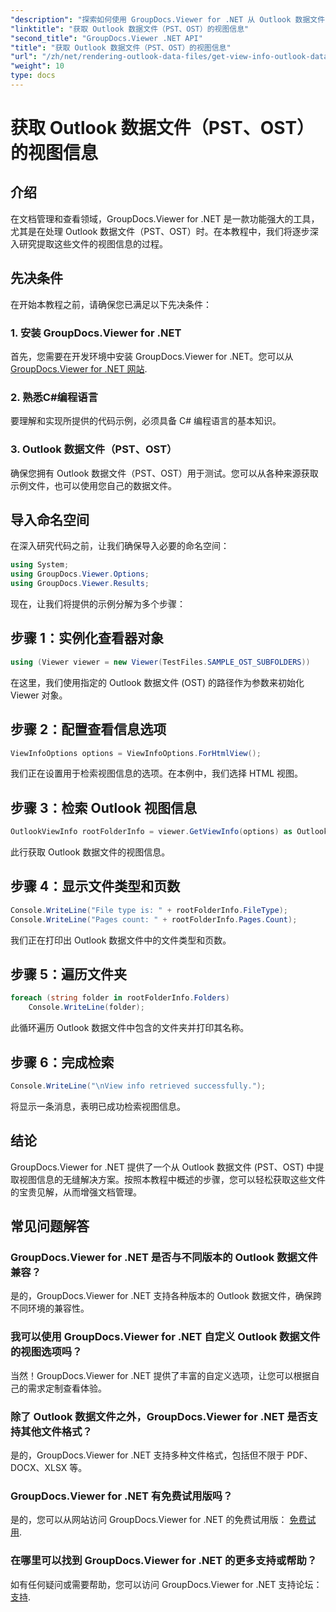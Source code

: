 ```yaml
---
"description": "探索如何使用 GroupDocs.Viewer for .NET 从 Outlook 数据文件 (PST、OST) 中提取视图信息。轻松增强您的文档管理能力。"
"linktitle": "获取 Outlook 数据文件（PST、OST）的视图信息"
"second_title": "GroupDocs.Viewer .NET API"
"title": "获取 Outlook 数据文件（PST、OST）的视图信息"
"url": "/zh/net/rendering-outlook-data-files/get-view-info-outlook-data-file/"
"weight": 10
type: docs
---
```

# 获取 Outlook 数据文件（PST、OST）的视图信息

## 介绍
在文档管理和查看领域，GroupDocs.Viewer for .NET 是一款功能强大的工具，尤其是在处理 Outlook 数据文件（PST、OST）时。在本教程中，我们将逐步深入研究提取这些文件的视图信息的过程。
## 先决条件
在开始本教程之前，请确保您已满足以下先决条件：
### 1. 安装 GroupDocs.Viewer for .NET
首先，您需要在开发环境中安装 GroupDocs.Viewer for .NET。您可以从 [GroupDocs.Viewer for .NET 网站](https://releases。groupdocs.com/viewer/net/).
### 2. 熟悉C#编程语言
要理解和实现所提供的代码示例，必须具备 C# 编程语言的基本知识。
### 3. Outlook 数据文件（PST、OST）
确保您拥有 Outlook 数据文件（PST、OST）用于测试。您可以从各种来源获取示例文件，也可以使用您自己的数据文件。

## 导入命名空间
在深入研究代码之前，让我们确保导入必要的命名空间：
```csharp
using System;
using GroupDocs.Viewer.Options;
using GroupDocs.Viewer.Results;
```

现在，让我们将提供的示例分解为多个步骤：
## 步骤 1：实例化查看器对象
```csharp
using (Viewer viewer = new Viewer(TestFiles.SAMPLE_OST_SUBFOLDERS))
```
在这里，我们使用指定的 Outlook 数据文件 (OST) 的路径作为参数来初始化 Viewer 对象。
## 步骤 2：配置查看信息选项
```csharp
ViewInfoOptions options = ViewInfoOptions.ForHtmlView();
```
我们正在设置用于检索视图信息的选项。在本例中，我们选择 HTML 视图。
## 步骤 3：检索 Outlook 视图信息
```csharp
OutlookViewInfo rootFolderInfo = viewer.GetViewInfo(options) as OutlookViewInfo;
```
此行获取 Outlook 数据文件的视图信息。
## 步骤 4：显示文件类型和页数
```csharp
Console.WriteLine("File type is: " + rootFolderInfo.FileType);
Console.WriteLine("Pages count: " + rootFolderInfo.Pages.Count);
```
我们正在打印出 Outlook 数据文件中的文件类型和页数。
## 步骤 5：遍历文件夹
```csharp
foreach (string folder in rootFolderInfo.Folders)
    Console.WriteLine(folder);
```
此循环遍历 Outlook 数据文件中包含的文件夹并打印其名称。
## 步骤 6：完成检索
```csharp
Console.WriteLine("\nView info retrieved successfully.");
```
将显示一条消息，表明已成功检索视图信息。

## 结论
GroupDocs.Viewer for .NET 提供了一个从 Outlook 数据文件 (PST、OST) 中提取视图信息的无缝解决方案。按照本教程中概述的步骤，您可以轻松获取这些文件的宝贵见解，从而增强文档管理。
## 常见问题解答
### GroupDocs.Viewer for .NET 是否与不同版本的 Outlook 数据文件兼容？
是的，GroupDocs.Viewer for .NET 支持各种版本的 Outlook 数据文件，确保跨不同环境的兼容性。
### 我可以使用 GroupDocs.Viewer for .NET 自定义 Outlook 数据文件的视图选项吗？
当然！GroupDocs.Viewer for .NET 提供了丰富的自定义选项，让您可以根据自己的需求定制查看体验。
### 除了 Outlook 数据文件之外，GroupDocs.Viewer for .NET 是否支持其他文件格式？
是的，GroupDocs.Viewer for .NET 支持多种文件格式，包括但不限于 PDF、DOCX、XLSX 等。
### GroupDocs.Viewer for .NET 有免费试用版吗？
是的，您可以从网站访问 GroupDocs.Viewer for .NET 的免费试用版： [免费试用](https://releases。groupdocs.com/).
### 在哪里可以找到 GroupDocs.Viewer for .NET 的更多支持或帮助？
如有任何疑问或需要帮助，您可以访问 GroupDocs.Viewer for .NET 支持论坛： [支持](https://forum。groupdocs.com/c/viewer/9).